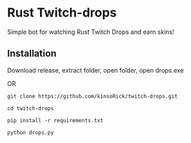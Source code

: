 # Rust Twitch-drops
Simple bot for watching Rust Twitch Drops and earn skins! 
## Installation
Download release, extract folder, open folder, open drops.exe

OR

`git clone https://github.com/kinsoRick/twitch-drops.git`

`cd twitch-drops`

`pip install -r requirements.txt`

`python drops.py`
